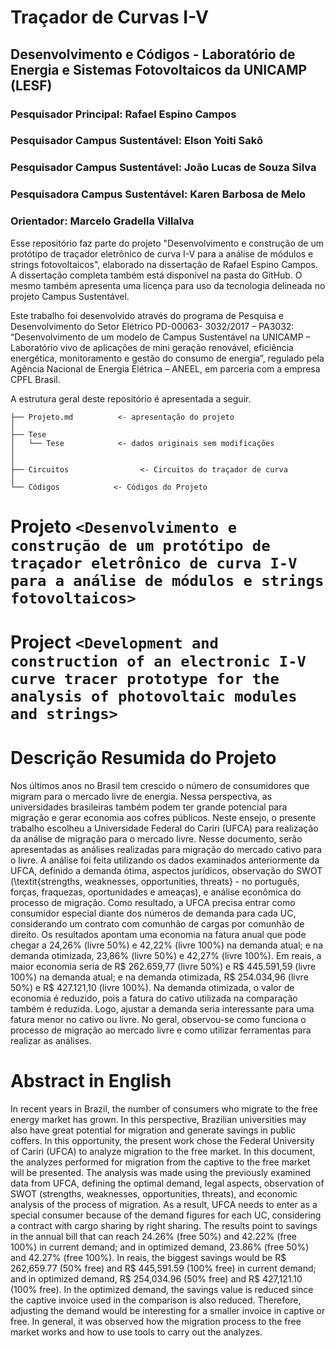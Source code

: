 # Traçador de Curvas I-V
## Desenvolvimento e Códigos - Laboratório de Energia e Sistemas Fotovoltaicos da UNICAMP (LESF)
### Pesquisador Principal: Rafael Espino Campos
### Pesquisador Campus Sustentável: Elson Yoiti Sakô
### Pesquisador Campus Sustentável: João Lucas de Souza Silva
### Pesquisadora Campus Sustentável: Karen Barbosa de Melo
### Orientador: Marcelo Gradella Villalva

Esse repositório faz parte do projeto "Desenvolvimento e construção de um protótipo de traçador eletrônico de curva I-V para a análise de módulos e strings fotovoltaicos", elaborado na dissertação de Rafael Espino Campos. A dissertação completa também está disponível na pasta do GitHub. O mesmo também apresenta uma licença para uso da tecnologia delineada no projeto Campus Sustentável. 

Este trabalho foi desenvolvido através do programa de Pesquisa e Desenvolvimento do Setor Elétrico PD-00063- 3032/2017 – PA3032: “Desenvolvimento de um modelo de Campus Sustentável na UNICAMP – Laboratório vivo de aplicações de mini geração renovável, eficiência energética, monitoramento e gestão do consumo de energia”, regulado pela Agência Nacional de Energia Elétrica – ANEEL, em parceria com a empresa CPFL Brasil.

A estrutura geral deste repositório é apresentada a seguir. 

~~~
├── Projeto.md          <- apresentação do projeto
│
├── Tese
│   └── Tese            <- dados originais sem modificações
│
│
├── Circuitos                <- Circuitos do traçador de curva
│
└── Códigos            <- Códigos do Projeto
~~~


# Projeto `<Desenvolvimento e construção de um protótipo de traçador eletrônico de curva I-V para a análise de módulos e strings fotovoltaicos>`
# Project `<Development and construction of an electronic I-V curve tracer prototype for the analysis of photovoltaic modules and strings>`

# Descrição Resumida do Projeto

Nos últimos anos no Brasil tem crescido o número de consumidores que migram para o mercado livre de energia. Nessa perspectiva, as universidades brasileiras também podem ter grande potencial para migração e gerar economia aos cofres públicos. Neste ensejo, o presente trabalho escolheu a Universidade Federal do Cariri (UFCA) para realização da análise de migração para o mercado livre. Nesse documento, serão apresentadas as análises realizadas para migração do mercado cativo para o livre. A análise foi feita utilizando os dados examinados anteriormente da UFCA, definido a demanda ótima, aspectos jurídicos, observação do SWOT (\textit{strengths, weaknesses, opportunities, threats} - no português, forças, fraquezas, oportunidades e ameaças), e análise econômica do processo de migração. Como resultado, a UFCA precisa entrar como consumidor especial diante dos números de demanda para cada UC, considerando um contrato com comunhão de cargas por comunhão de direito. Os resultados apontam uma economia na fatura anual que pode chegar a 24,26% (livre 50%) e  42,22% (livre 100%) na demanda atual; e na demanda otimizada, 23,86% (livre 50%) e  42,27% (livre 100%). Em reais, a maior economia seria de R$ 262.659,77  (livre 50%) e R$ 445.591,59 (livre 100%) na demanda atual; e na demanda otimizada, R$ 254.034,96 (livre 50%) e  R$ 427.121,10 (livre 100%). Na demanda otimizada, o valor de economia é reduzido, pois a fatura do cativo utilizada na comparação também é reduzida. Logo, ajustar a demanda seria interessante para uma fatura menor no cativo ou livre. No geral, observou-se como funciona o processo de migração ao mercado livre e como utilizar ferramentas para realizar as análises.


# Abstract in English

In recent years in Brazil, the number of consumers who migrate to the free energy market has grown. In this perspective, Brazilian universities may also have great potential for migration and generate savings in public coffers. In this opportunity, the present work chose the Federal University of Cariri (UFCA) to analyze migration to the free market. In this document, the analyzes performed for migration from the captive to the free market will be presented. The analysis was made using the previously examined data from UFCA, defining the optimal demand, legal aspects, observation of SWOT (strengths, weaknesses, opportunities, threats), and economic analysis of the process of migration. As a result, UFCA needs to enter as a special consumer because of the demand figures for each UC, considering a contract with cargo sharing by right sharing. The results point to savings in the annual bill that can reach 24.26% (free 50%) and 42.22% (free 100%) in current demand; and in optimized demand, 23.86% (free 50%) and 42.27% (free 100%). In reais, the biggest savings would be R$ 262,659.77 (50% free) and R$ 445,591.59 (100% free) in current demand; and in optimized demand, R$ 254,034.96 (50% free) and R$ 427,121.10 (100% free). In the optimized demand, the savings value is reduced since the captive invoice used in the comparison is also reduced. Therefore, adjusting the demand would be interesting for a smaller invoice in captive or free. In general, it was observed how the migration process to the free market works and how to use tools to carry out the analyzes.

